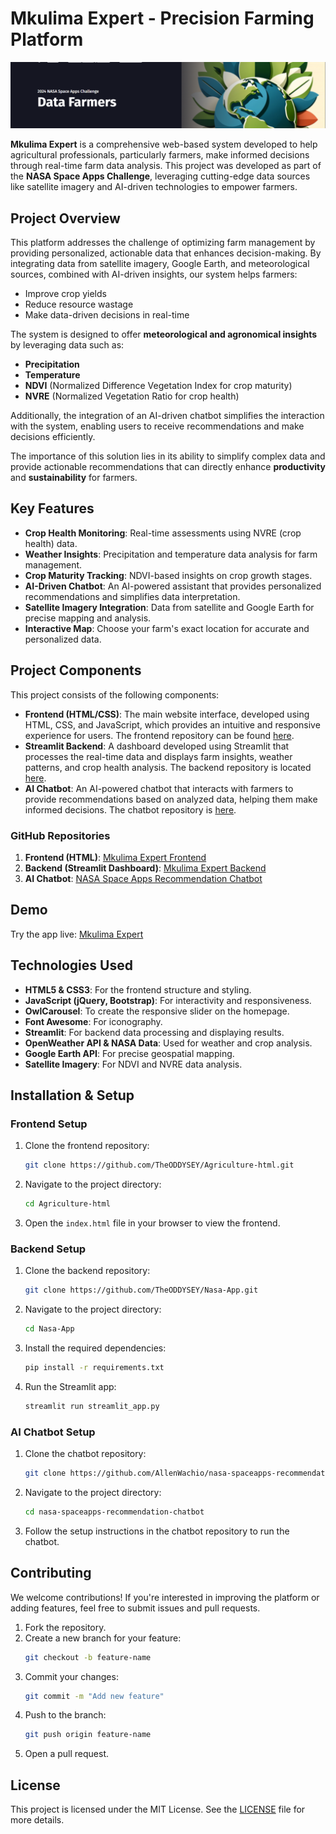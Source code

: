 
# Mkulima Expert - Precision Farming Platform
![Mkulima Expert Banner](./data%20farmers.png)

**Mkulima Expert** is a comprehensive web-based system developed to help agricultural professionals, particularly farmers, make informed decisions through real-time farm data analysis. This project was developed as part of the **NASA Space Apps Challenge**, leveraging cutting-edge data sources like satellite imagery and AI-driven technologies to empower farmers.

## Project Overview

This platform addresses the challenge of optimizing farm management by providing personalized, actionable data that enhances decision-making. By integrating data from satellite imagery, Google Earth, and meteorological sources, combined with AI-driven insights, our system helps farmers:

- Improve crop yields
- Reduce resource wastage
- Make data-driven decisions in real-time

The system is designed to offer **meteorological and agronomical insights** by leveraging data such as:

- **Precipitation**
- **Temperature**
- **NDVI** (Normalized Difference Vegetation Index for crop maturity)
- **NVRE** (Normalized Vegetation Ratio for crop health)

Additionally, the integration of an AI-driven chatbot simplifies the interaction with the system, enabling users to receive recommendations and make decisions efficiently.

The importance of this solution lies in its ability to simplify complex data and provide actionable recommendations that can directly enhance **productivity** and **sustainability** for farmers.

## Key Features

- **Crop Health Monitoring**: Real-time assessments using NVRE (crop health) data.
- **Weather Insights**: Precipitation and temperature data analysis for farm management.
- **Crop Maturity Tracking**: NDVI-based insights on crop growth stages.
- **AI-Driven Chatbot**: An AI-powered assistant that provides personalized recommendations and simplifies data interpretation.
- **Satellite Imagery Integration**: Data from satellite and Google Earth for precise mapping and analysis.
- **Interactive Map**: Choose your farm's exact location for accurate and personalized data.

## Project Components

This project consists of the following components:

- **Frontend (HTML/CSS)**: The main website interface, developed using HTML, CSS, and JavaScript, which provides an intuitive and responsive experience for users. The frontend repository can be found [here](https://github.com/TheODDYSEY/Agriculture-html).
- **Streamlit Backend**: A dashboard developed using Streamlit that processes the real-time data and displays farm insights, weather patterns, and crop health analysis. The backend repository is located [here](https://github.com/TheODDYSEY/Nasa-App).
- **AI Chatbot**: An AI-powered chatbot that interacts with farmers to provide recommendations based on analyzed data, helping them make informed decisions. The chatbot repository is [here](https://github.com/AllenWachio/nasa-spaceapps-recommendation-chatbot).

### GitHub Repositories

1. **Frontend (HTML)**: [Mkulima Expert Frontend](https://github.com/TheODDYSEY/Agriculture-html)
2. **Backend (Streamlit Dashboard)**: [Mkulima Expert Backend](https://github.com/TheODDYSEY/Nasa-App)
3. **AI Chatbot**: [NASA Space Apps Recommendation Chatbot](https://github.com/AllenWachio/nasa-spaceapps-recommendation-chatbot)

## Demo

Try the app live: [Mkulima Expert](https://theoddysey-nasa-app-streamlit-app-yhn3rf.streamlit.app/)

## Technologies Used

- **HTML5 & CSS3**: For the frontend structure and styling.
- **JavaScript (jQuery, Bootstrap)**: For interactivity and responsiveness.
- **OwlCarousel**: To create the responsive slider on the homepage.
- **Font Awesome**: For iconography.
- **Streamlit**: For backend data processing and displaying results.
- **OpenWeather API & NASA Data**: Used for weather and crop analysis.
- **Google Earth API**: For precise geospatial mapping.
- **Satellite Imagery**: For NDVI and NVRE data analysis.

## Installation & Setup

### Frontend Setup

1. Clone the frontend repository:
   ```bash
   git clone https://github.com/TheODDYSEY/Agriculture-html.git
   ```
2. Navigate to the project directory:
   ```bash
   cd Agriculture-html
   ```
3. Open the `index.html` file in your browser to view the frontend.

### Backend Setup

1. Clone the backend repository:
   ```bash
   git clone https://github.com/TheODDYSEY/Nasa-App.git
   ```
2. Navigate to the project directory:
   ```bash
   cd Nasa-App
   ```
3. Install the required dependencies:
   ```bash
   pip install -r requirements.txt
   ```
4. Run the Streamlit app:
   ```bash
   streamlit run streamlit_app.py
   ```

### AI Chatbot Setup

1. Clone the chatbot repository:
   ```bash
   git clone https://github.com/AllenWachio/nasa-spaceapps-recommendation-chatbot.git
   ```
2. Navigate to the project directory:
   ```bash
   cd nasa-spaceapps-recommendation-chatbot
   ```
3. Follow the setup instructions in the chatbot repository to run the chatbot.




## Contributing

We welcome contributions! If you're interested in improving the platform or adding features, feel free to submit issues and pull requests.

1. Fork the repository.
2. Create a new branch for your feature:
   ```bash
   git checkout -b feature-name
   ```
3. Commit your changes:
   ```bash
   git commit -m "Add new feature"
   ```
4. Push to the branch:
   ```bash
   git push origin feature-name
   ```
5. Open a pull request.

## License

This project is licensed under the MIT License. See the [LICENSE](LICENSE) file for more details.

